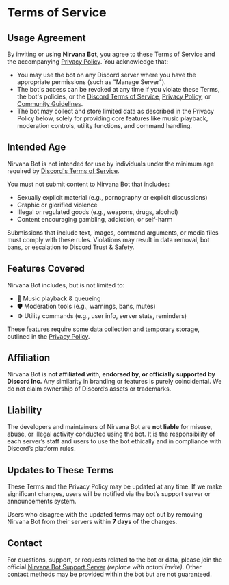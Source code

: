 # Terms of Service

## Usage Agreement

By inviting or using **Nirvana Bot**, you agree to these Terms of Service and the accompanying [Privacy Policy](#privacy-policy). You acknowledge that:

* You may use the bot on any Discord server where you have the appropriate permissions (such as "Manage Server").
* The bot's access can be revoked at any time if you violate these Terms, the bot's policies, or the [Discord Terms of Service](https://discord.com/terms), [Privacy Policy](https://discord.com/privacy), or [Community Guidelines](https://discord.com/guidelines).
* The bot may collect and store limited data as described in the Privacy Policy below, solely for providing core features like music playback, moderation controls, utility functions, and command handling.

## Intended Age

Nirvana Bot is not intended for use by individuals under the minimum age required by [Discord's Terms of Service](https://discord.com/terms).

You must not submit content to Nirvana Bot that includes:

* Sexually explicit material (e.g., pornography or explicit discussions)
* Graphic or glorified violence
* Illegal or regulated goods (e.g., weapons, drugs, alcohol)
* Content encouraging gambling, addiction, or self-harm

Submissions that include text, images, command arguments, or media files must comply with these rules. Violations may result in data removal, bot bans, or escalation to Discord Trust & Safety.

## Features Covered

Nirvana Bot includes, but is not limited to:

* 🎵 Music playback & queueing
* 🛡️ Moderation tools (e.g., warnings, bans, mutes)
* ⚙️ Utility commands (e.g., user info, server stats, reminders)

These features require some data collection and temporary storage, outlined in the [Privacy Policy](#privacy-policy).

## Affiliation

Nirvana Bot is **not affiliated with, endorsed by, or officially supported by Discord Inc.**
Any similarity in branding or features is purely coincidental. We do not claim ownership of Discord’s assets or trademarks.

## Liability

The developers and maintainers of Nirvana Bot are **not liable** for misuse, abuse, or illegal activity conducted using the bot. It is the responsibility of each server’s staff and users to use the bot ethically and in compliance with Discord’s platform rules.

## Updates to These Terms

These Terms and the Privacy Policy may be updated at any time. If we make significant changes, users will be notified via the bot’s support server or announcements system.

Users who disagree with the updated terms may opt out by removing Nirvana Bot from their servers within **7 days** of the changes.

## Contact

For questions, support, or requests related to the bot or data, please join the official [Nirvana Bot Support Server](https://discord.gg/yourserverinvite) *(replace with actual invite)*. Other contact methods may be provided within the bot but are not guaranteed.